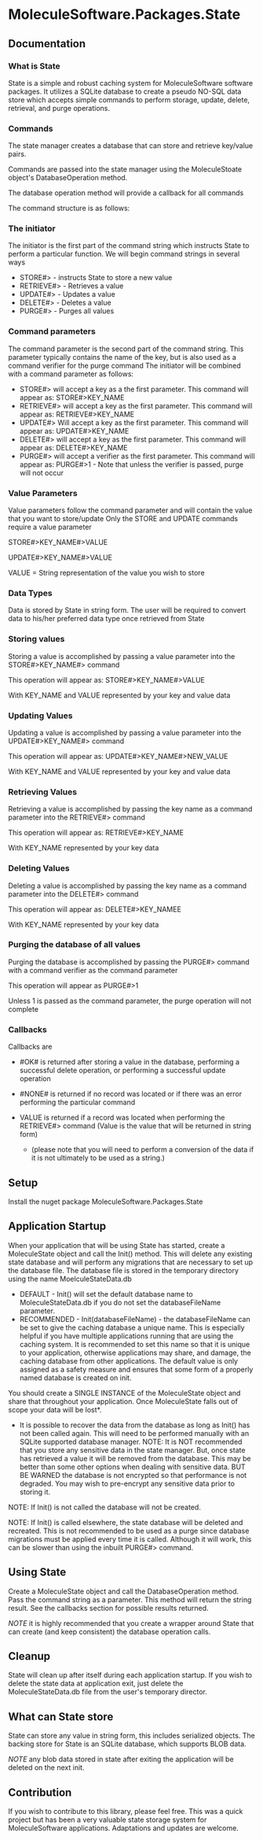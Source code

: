 # MoleculeSoftware.Packages.State

## Documentation

### What is State

State is a simple and robust caching system for MoleculeSoftware software packages. It utilizes a SQLite database to create a pseudo NO-SQL data store which accepts simple commands to perform storage, update, delete, retrieval, and purge operations.  

### Commands 

The state manager creates a database that can store and retrieve key/value pairs. 

Commands are passed into the state manager using the MoleculeStoate object's DatabaseOperation method.

The database operation method will provide a callback for all commands

The command structure is as follows:

### The initiator

The initiator is the first part of the command string which instructs State to perform a particular function. We will begin command strings in several ways

* STORE#> - instructs State to store a new value
* RETRIEVE#> - Retrieves a value
* UPDATE#> - Updates a value
* DELETE#> - Deletes a value
* PURGE#> - Purges all values

### Command parameters

The command parameter is the second part of the command string. This parameter typically contains the name of the key, but is also used as a command verifier for the purge command
The initiator will be combined with a command parameter as follows:

* STORE#> will accept a key as a the first parameter. This command will appear as: STORE#>KEY_NAME
* RETRIEVE#> will accept a key as the first parameter. This command will appear as: RETRIEVE#>KEY_NAME
* UPDATE#> Will accept a key as the first parameter. This command will appear as: UPDATE#>KEY_NAME
* DELETE#> will accept a key as the first parameter. This command will appear as: DELETE#>KEY_NAME
* PURGE#> will accept a verifier as the first parameter. This command will appear as: PURGE#>1 - Note that unless the verifier is passed, purge will not occur

### Value Parameters

Value parameters follow the command parameter and will contain the value that you want to store/update
Only the STORE and UPDATE commands require a value parameter

STORE#>KEY_NAME#>VALUE

UPDATE#>KEY_NAME#>VALUE

VALUE = String representation of the value you wish to store

### Data Types

Data is stored by State in string form. The user will be required to convert data to his/her preferred data type once retrieved from State

### Storing values

Storing a value is accomplished by passing a value parameter into the STORE#>KEY_NAME#> command

This operation will appear as: STORE#>KEY_NAME#>VALUE

With KEY_NAME and VALUE represented by your key and value data

### Updating Values

Updating a value is accomplished by passing a value parameter into the UPDATE#>KEY_NAME#> command

This operation will appear as: UPDATE#>KEY_NAME#>NEW_VALUE

With KEY_NAME and VALUE represented by your key and value data

### Retrieving Values

Retrieving a value is accomplished by passing the key name as a command parameter into the RETRIEVE#> command

This operation will appear as: RETRIEVE#>KEY_NAME

With KEY_NAME represented by your key data

### Deleting Values

Deleting a value is accomplished by passing the key name as a command parameter into the DELETE#> command

This operation will appear as: DELETE#>KEY_NAMEE

With KEY_NAME represented by your key data

### Purging the database of all values

Purging the database is accomplished by passing the PURGE#> command with a command verifier as the command parameter

This operation will appear as PURGE#>1

Unless 1 is passed as the command parameter, the purge operation will not complete

### Callbacks

Callbacks are 

* #OK# is returned after storing a value in the database, performing a successful delete operation, or performing a successful update operation

* #NONE# is returned if no record was located or if there was an error performing the particular command

* VALUE is returned if a record was located when performing the RETRIEVE#> command (Value is the value that will be returned in string form)
  * (please note that you will need to perform a conversion of the data if it is not ultimately to be used as a string.)

## Setup

Install the nuget package MoleculeSoftware.Packages.State

## Application Startup 

When your application that will be using State has started, create a MoleculeState object and call the Init() method. This will delete any existing state database and will perform any migrations that are necessary to set up the database file. The database file is stored in the temporary directory using the name MoelculeStateData.db

* DEFAULT - Init() will set the default database name to MoleculeStateData.db if you do not set the databaseFileName parameter. 
* RECOMMENDED - Init(databaseFileName) - the databaseFileName can be set to give the caching database a unique name. This is especially helpful if you have multiple applications running that are using the caching system. It is recommended to set this name so that it is unique to your application, otherwise applications may share, and damage, the caching database from other applications. The default value is only assigned as a safety measure and ensures that some form of a properly named database is created on init. 

You should create a SINGLE INSTANCE of the MoleculeState object and share that throughout your application. Once MoleculeState falls out of scope your data will be lost*. 

* It is possible to recover the data from the database as long as Init() has not been called again. This will need to be performed manually with an SQLite supported database manager. NOTE: It is NOT recommended that you store any sensitive data in the state manager. But, once state has retrieved a value it will be removed from the database. This may be better than some other options when dealing with sensitive data. BUT BE WARNED the database is not encrypted so that performance is not degraded. You may wish to pre-encrypt any sensitive data prior to storing it. 

NOTE: If Init() is not called the database will not be created. 

NOTE: If Init() is called elsewhere, the state database will be deleted and recreated. This is not recommended to be used as a purge since database migrations must be applied every time it is called. Although it will work, this can be slower than using the inbuilt PURGE#> command. 

## Using State

Create a MoleculeState object and call the DatabaseOperation method. Pass the command string as a parameter. This method will return the string result. See the callbacks section for possible results returned. 

*NOTE* it is highly recommended that you create a wrapper around State that can create (and keep consistent) the database operation calls. 

## Cleanup

State will clean up after itself during each application startup. If you wish to delete the state data at application exit, just delete the MoleculeStateData.db file from the user's temporary director. 

## What can State store

State can store any value in string form, this includes serialized objects. The backing store for State is an SQLite database, which supports BLOB data.

*NOTE* any blob data stored in state after exiting the application will be deleted on the next init. 

## Contribution

If you wish to contribute to this library, please feel free. This was a quick project but has been a very valuable state storage system for MoleculeSoftware applications. Adaptations and updates are welcome. 
